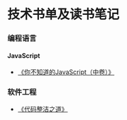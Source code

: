 # 技术书单及读书笔记

### 编程语言

#### JavaScript

* [《你不知道的JavaScript（中卷）》](./program-language/javascript/You-Don't-Know-JavaScript-2/README.md)

### 软件工程

* [《代码整洁之道》](./software-engineering/clean-code/README.md)